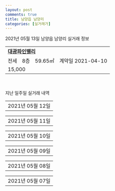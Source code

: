 ```yaml
---
layout: post
comments: true
title: 남양읍 남양리
categories: [실거래가]
---
```


2021년 05월 13일 남양읍 남양리 실거래 정보

<table>
  <tr>
    <td colspan="4" style="font-weight: bold;"><a href="https://search.naver.com/search.naver?query=대광파인밸리">대광파인밸리</a></td>
  </tr>
    
  <tr>
    <td>전세</td>
    <td>8층</td>
    <td>59.65㎡</td>
    <td>계약일 2021-04-10</td>
  </tr>
  <tr>
    <td colspan="4">15,000</td>
  </tr>
    
</table>
    
<div style="margin-top: 50px; margin-bottom: 13px">지난 일주일 실거래 내역</div>

  <table style="width: 100%; margin-bottom: 1px">
      <tr class="header">
        <td>2021년 05월 12일</td>
      </tr>
      <tr class="child" style="display: none">
        <td>
            
        <table>
          <tr>
            <td colspan="4" style="font-weight: bold;"><a href="https://search.naver.com/search.naver?query=남양뉴타운 양우내안애 1차">남양뉴타운 양우내안애 1차</a></td>
          </tr>

          <tr>
            <td>매매</td>
            <td>8층</td>
            <td>69.8681㎡</td>
            <td>계약일 2021-04-20</td>
          </tr>
          <tr>
            <td colspan="4">38,200<br>기존최고가 38,200</td>
          </tr>
    
        </table>
        <table style="margin-top: 5px">
          <tr>
            <td colspan="4" style="font-weight: bold;"><a href="https://search.naver.com/search.naver?query=양우내안애2차에듀타운아파트">양우내안애2차에듀타운아파트</a></td>
          </tr>
    
          <tr>
            <td>매매</td>
            <td>4층</td>
            <td>74.258㎡</td>
            <td>계약일 2021-05-01</td>
          </tr>
          <tr>
            <td colspan="4">40,700<br>기존최고가 40,700</td>
          </tr>
    
        </table>
    
        </td>
      </tr>
  </table>
    
  <table style="width: 100%; margin-bottom: 1px">
      <tr class="header">
        <td>2021년 05월 11일</td>
      </tr>
      <tr class="child" style="display: none">
        <td>
            
        <table>
          <tr>
            <td colspan="4" style="font-weight: bold;"><a href="https://search.naver.com/search.naver?query=남양우림">남양우림</a></td>
          </tr>

          <tr>
            <td>매매</td>
            <td>11층</td>
            <td>84.327㎡</td>
            <td>계약일 2021-04-23</td>
          </tr>
          <tr>
            <td colspan="4">19,000<br>기존최고가 19,000</td>
          </tr>
    
        </table>
        <table style="margin-top: 5px">
          <tr>
            <td colspan="4" style="font-weight: bold;"><a href="https://search.naver.com/search.naver?query=대광파인밸리">대광파인밸리</a></td>
          </tr>
    
          <tr>
            <td>매매</td>
            <td>10층</td>
            <td>84.96㎡</td>
            <td>계약일 2021-04-30</td>
          </tr>
          <tr>
            <td colspan="4">26,600<br>기존최고가 26,600</td>
          </tr>
    
          <tr>
            <td>매매</td>
            <td>5층</td>
            <td>84.96㎡</td>
            <td>계약일 2021-04-26</td>
          </tr>
          <tr>
            <td colspan="4">24,300<br>기존최고가 24,300</td>
          </tr>
    
          <tr>
            <td>매매</td>
            <td>14층</td>
            <td>59.65㎡</td>
            <td>계약일 2021-04-26</td>
          </tr>
          <tr>
            <td colspan="4">19,800<br>기존최고가 19,800</td>
          </tr>
    
          <tr>
            <td>전세</td>
            <td>13층</td>
            <td>84.96㎡</td>
            <td>계약일 2021-04-02</td>
          </tr>
          <tr>
            <td colspan="4">22,000<br>기존최고가 None</td>
          </tr>
    
        </table>
    
        </td>
      </tr>
  </table>
    
  <table style="width: 100%; margin-bottom: 1px">
      <tr class="header">
        <td>2021년 05월 10일</td>
      </tr>
      <tr class="child" style="display: none">
        <td>
            
        <table>
          <tr>
            <td colspan="4" style="font-weight: bold;"><a href="https://search.naver.com/search.naver?query=실거래정보없음">실거래정보없음</a></td>
          </tr>

        </table>
    
        </td>
      </tr>
  </table>
    
  <table style="width: 100%; margin-bottom: 1px">
      <tr class="header">
        <td>2021년 05월 09일</td>
      </tr>
      <tr class="child" style="display: none">
        <td>
            
        <table>
          <tr>
            <td colspan="4" style="font-weight: bold;"><a href="https://search.naver.com/search.naver?query=실거래정보없음">실거래정보없음</a></td>
          </tr>

        </table>
    
        </td>
      </tr>
  </table>
    
  <table style="width: 100%; margin-bottom: 1px">
      <tr class="header">
        <td>2021년 05월 08일</td>
      </tr>
      <tr class="child" style="display: none">
        <td>
            
        <table>
          <tr>
            <td colspan="4" style="font-weight: bold;"><a href="https://search.naver.com/search.naver?query=남양우림필유">남양우림필유</a></td>
          </tr>

          <tr>
            <td>매매</td>
            <td>14층</td>
            <td>101.209㎡</td>
            <td>계약일 2021-05-05</td>
          </tr>
          <tr>
            <td colspan="4">33,300<br>기존최고가 33,300</td>
          </tr>
    
        </table>
        <table style="margin-top: 5px">
          <tr>
            <td colspan="4" style="font-weight: bold;"><a href="https://search.naver.com/search.naver?query=대광파인밸리">대광파인밸리</a></td>
          </tr>
    
          <tr>
            <td>매매</td>
            <td>5층</td>
            <td>84.96㎡</td>
            <td>계약일 2021-05-06</td>
          </tr>
          <tr>
            <td colspan="4">22,000<br>기존최고가 24,300</td>
          </tr>
    
        </table>
    
        </td>
      </tr>
  </table>
    
  <table style="width: 100%; margin-bottom: 1px">
      <tr class="header">
        <td>2021년 05월 07일</td>
      </tr>
      <tr class="child" style="display: none">
        <td>
            
        <table>
          <tr>
            <td colspan="4" style="font-weight: bold;"><a href="https://search.naver.com/search.naver?query=남양우림">남양우림</a></td>
          </tr>

          <tr>
            <td>매매</td>
            <td>9층</td>
            <td>59.301㎡</td>
            <td>계약일 2021-05-01</td>
          </tr>
          <tr>
            <td colspan="4">14,800<br>기존최고가 14,800</td>
          </tr>
    
        </table>
        <table style="margin-top: 5px">
          <tr>
            <td colspan="4" style="font-weight: bold;"><a href="https://search.naver.com/search.naver?query=대광파인밸리">대광파인밸리</a></td>
          </tr>
    
          <tr>
            <td>매매</td>
            <td>1층</td>
            <td>84.96㎡</td>
            <td>계약일 2021-05-04</td>
          </tr>
          <tr>
            <td colspan="4">21,800<br>기존최고가 21,800</td>
          </tr>
    
        </table>
        <table style="margin-top: 5px">
          <tr>
            <td colspan="4" style="font-weight: bold;"><a href="https://search.naver.com/search.naver?query=시티프라디움1차아파트">시티프라디움1차아파트</a></td>
          </tr>
    
          <tr>
            <td>매매</td>
            <td>13층</td>
            <td>84.9938㎡</td>
            <td>계약일 2021-04-30</td>
          </tr>
          <tr>
            <td colspan="4">44,700<br>기존최고가 44,700</td>
          </tr>
    
        </table>
        <table style="margin-top: 5px">
          <tr>
            <td colspan="4" style="font-weight: bold;"><a href="https://search.naver.com/search.naver?query=푸르뫼마을금강에스쁘아">푸르뫼마을금강에스쁘아</a></td>
          </tr>
    
          <tr>
            <td>매매</td>
            <td>12층</td>
            <td>82.692㎡</td>
            <td>계약일 2021-05-03</td>
          </tr>
          <tr>
            <td colspan="4">17,400<br>기존최고가 17,400</td>
          </tr>
    
        </table>
        <table style="margin-top: 5px">
          <tr>
            <td colspan="4" style="font-weight: bold;"><a href="https://search.naver.com/search.naver?query=남양우림">남양우림</a></td>
          </tr>
    
          <tr>
            <td>월세</td>
            <td>9층</td>
            <td>59.301㎡</td>
            <td>계약일 2021-04-27</td>
          </tr>
          <tr>
            <td colspan="4">45 (2,000)<br>기존최고가 14,800 (2,000)</td>
          </tr>
    
        </table>
    
        </td>
      </tr>
  </table>
    

